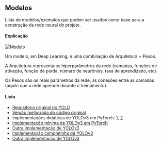 ## Modelos

Lista de modelos/exemplos que podem ser usados como base para a construção da rede neural do projeto.

#### Explicação

![Modelo](https://drive.google.com/file/d/1Rg6eaVpvyz32D3aJXbv3H-C865ft_93S/view?usp=sharing)

Um modelo, em Deep Learning, é uma combinação de Arquitetura + Pesos.

A Arquitetura representa os hiperparâmetros da rede (camadas, funções de ativação, função de perda, número de neurônios, taxa de aprendizado, etc).

Os Pesos são os reais parâmetros da rede, as conexões entre as camadas (aquilo que a rede aprende durante o treinamento).

#### Lista

- [Repositório original do YOLO](https://github.com/pjreddie/darknet)
- [Versão melhorada do código original](https://github.com/AlexeyAB/darknet)
- Implementações didáticas de YOLOv3 em PyTorch: [1](https://github.com/ayooshkathuria/YOLO_v3_tutorial_from_scratch), [2](https://github.com/ayooshkathuria/YOLO_v3_tutorial_from_scratch)
- [Implementação mínima de YOLOv3 em PyTorch](https://github.com/eriklindernoren/PyTorch-YOLOv3)
- [Outra implementação de YOLOv3](https://github.com/ultralytics/yolov3)
- [Implementação completinha de YOLOv3](https://github.com/westerndigitalcorporation/YOLOv3-in-PyTorch)
- [Outra implementação de YOLOv3](https://github.com/BobLiu20/YOLOv3_PyTorch)
